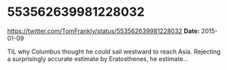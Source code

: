 # 553562639981228032
https://twitter.com/TomFrankly/status/553562639981228032
**Date:** 2015-01-09

TIL why Columbus thought he could sail westward to reach Asia. Rejecting a surprisingly accurate estimate by Eratosthenes, he estimate...
